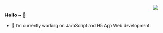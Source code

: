 <img align="right" src="https://github-readme-stats.vercel.app/api?username=zdjzce923&show_icons=true&icon_color=CE1D2D&text_color=718096&bg_color=ffffff&hide_title=true" />

### Hello ~ 👋

- 🔭 I’m currently working on JavaScript and H5 App Web development. 

